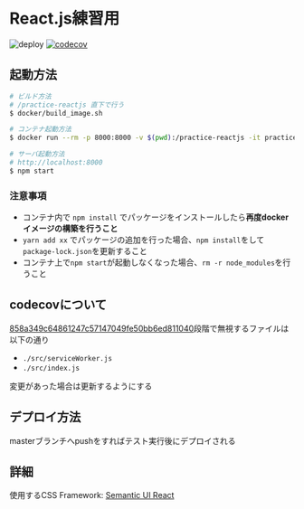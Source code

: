 # React.js練習用

![deploy](https://github.com/Mizukichi0210/practice-reactjs/workflows/deploy/badge.svg?branch=master&event=push)
[![codecov](https://codecov.io/gh/Mizukichi0210/practice-reactjs/branch/master/graph/badge.svg)](https://codecov.io/gh/Mizukichi0210/practice-reactjs)

## 起動方法

```bash
# ビルド方法
# /practice-reactjs 直下で行う
$ docker/build_image.sh

# コンテナ起動方法
$ docker run --rm -p 8000:8000 -v $(pwd):/practice-reactjs -it practice-reactjs /bin/bash

# サーバ起動方法
# http://localhost:8000
$ npm start
```

### 注意事項
- コンテナ内で `npm install` でパッケージをインストールしたら**再度dockerイメージの構築を行うこと**
- `yarn add xx` でパッケージの追加を行った場合、`npm install`をして`package-lock.json`を更新すること
- コンテナ上で`npm start`が起動しなくなった場合、`rm -r node_modules`を行うこと　

## codecovについて
[858a349c64861247c57147049fe50bb6ed811040](https://github.com/Mizukichi0210/practice-reactjs/commits/master)段階で無視するファイルは以下の通り
- `./src/serviceWorker.js`
- `./src/index.js`

変更があった場合は更新するようにする

## デプロイ方法

masterブランチへpushをすればテスト実行後にデプロイされる

## 詳細

使用するCSS Framework: [Semantic UI React](https://react.semantic-ui.com/)
